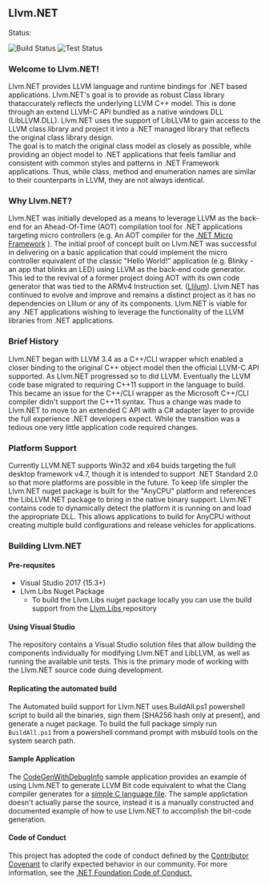 ## Llvm.NET

Status:  

![Build Status](https://img.shields.io/appveyor/ci/UbiquityDotNet/Llvm-NET/master.svg?style=flat-square)
![Test Status](https://img.shields.io/appveyor/tests/UbiquityDotNet/Llvm-NET/master.svg?style=flat-square)

### Welcome to Llvm.NET!
Llvm.NET provides LLVM language and runtime bindings for .NET based applications. Llvm.NET's goal is to provide
as robust Class library thataccurately reflects the underlying LLVM C++ model. This is done through an extend
LLVM-C API bundled as a native windows DLL (LibLLVM.DLL). Llvm.NET uses the support of LibLLVM to gain access
to the LLVM class library and project it into a .NET managed library that reflects the original class library
design.  
The goal is to match the original class model as closely as possible, while providing an object model to .NET
applications that feels familiar and consistent with common styles and patterns in .NET Framework applications.
Thus, while class, method and enumeration names are similar to their counterparts in LLVM, they are not always
identical.

### Why Llvm.NET?
Llvm.NET was initially developed as a means to leverage LLVM as the back-end for an Ahead-Of-Time (AOT) compilation
tool for .NET applications targeting micro controllers (e.g. An AOT compiler for the [.NET Micro Framework](http://www.netmf.com) ).
The initial proof of concept built on Llvm.NET was successful in delivering on a basic application that could
implement the micro controller equivalent of the classic "Hello World!" application (e.g. Blinky - an app that
blinks an LED) using LLVM as the back-end code generator. This led to the revival of a former project doing AOT
with its own code generator that was tied to the ARMv4 Instruction set. ([Llilum](https://www.github.com/netmf/Llilum)).
Llvm.NET has continued to evolve and improve and remains a distinct project as it has no dependencies on Llilum
or any of its components. Llvm.NET is viable for any .NET applications wishing to leverage the functionality of
the LLVM libraries from .NET applications.

### Brief History
Llvm.NET began with LLVM 3.4 as a C++/CLI wrapper which enabled a closer binding to the original C++ object model
then the official LLVM-C API supported. As Llvm.NET progressed so to did LLVM. Eventually the LLVM code base
migrated to requiring C++11 support in the language to build. This became an issue for the C++/CLI wrapper as the
Microsoft C++/CLI compiler didn't support the C++11 syntax. Thus a change was made to Llvm.NET to move to an extended
C API with a C# adapter layer to provide the full experience .NET developers expect. While the transition was a
tedious one very little application code required changes.

### Platform Support
Currently LLVM.NET supports Win32 and x64 buids targeting the full desktop framework v4.7, though it is intended
to support .NET Standard 2.0 so that more platforms are possible in the future. To keep life simpler the Llvm.NET
nuget package is built for the "AnyCPU" platform and references the LibLLVM.NET package to bring in the native
binary support. Llvm.NET contains code to dynamically detect the platform it is running on and load the appropriate
DLL. This allows applications to build for AnyCPU without creating multiple build configurations and release vehicles
for applications.

### Building Llvm.NET
#### Pre-requsites
* Visual Studio 2017 (15.3+)
* Llvm.Libs Nuget Package
  - To build the Llvm.Libs nuget package locally you can use the build support from the [Llvm.Libs ](https://github.com/UbiquityDotNET/Llvm.Libs) repository

#### Using Visual Studio
The repository contains a Visual Studio solution files that allow building the components individually for modifying
Llvm.NET and LibLLVM, as well as running the available unit tests. This is the primary mode of working with the
Llvm.NET source code duing development.

#### Replicating the automated build
The Automated build support for Llvm.NET uses BuildAll.ps1 powershell script to build all the binaries, sign them
[SHA256 hash only at present], and generate a nuget package. To build the full package simply run `BuildAll.ps1`
from a powershell command prompt with msbuild tools on the system search path.

#### Sample Application
The [CodeGenWithDebugInfo](https://github.com/UbiquityDotNET/Llvm.Net/tree/master/Samples/CodeGenWithDebugInfo) sample application provides an example of using Llvm.NET to generate
LLVM Bit code equivalent to what the Clang compiler generates for a [simple C language file](https://github.com/UbiquityDotNET/Llvm.Net/blob/master/Samples/CodeGenWithDebugInfo/Support%20Files/test.c).
The sample applictation doesn't actually parse the source, instead it is a manually constructed and documented example of how to use Llvm.NET to accomplish the bit-code generation. 

#### Code of Conduct
This project has adopted the code of conduct defined by the [Contributor Covenant](http://contributor-covenant.org/)
to clarify expected behavior in our community. For more information, see the
[.NET Foundation Code of Conduct.](http://www.dotnetfoundation.org/code-of-conduct)

 

